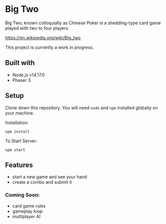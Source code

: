# Big Two

Big Two, known colloquially as Chinese Poker is a shedding-type card game played with two to four players.

https://en.wikipedia.org/wiki/Big_two

This project is currently a work in progress.

## Built with
- Node.js v14.17.0
- Phaser 3

## Setup
Clone down this repository. You will need `node` and `npm` installed globally on your machine.

Installation:

`npm install`

To Start Server:

`npm start`

## Features
- start a new game and see your hand
- create a combo and submit it

### Coming Soon:
- card game rules
- gameplay loop
- multiplayer AI
